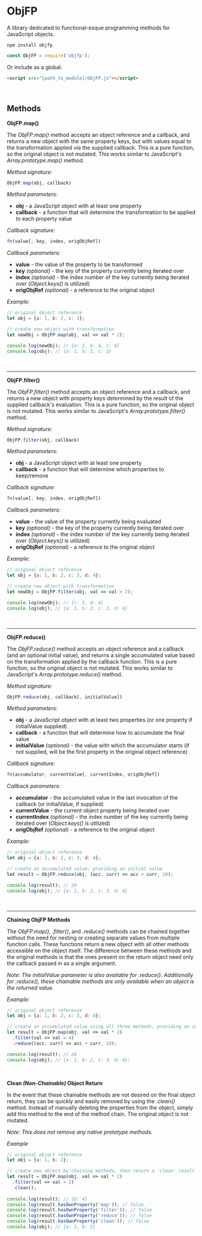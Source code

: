 # ObjFP

A library dedicated to functional-esque programming methods for JavaScript objects.

`npm install objfp`

```javascript
const ObjFP = require('objfp');
```

Or include as a global:

```html
<script src="[path_to_module]/ObjFP.js"></script>
```

&nbsp;

## Methods

**ObjFP.map()**

The *ObjFP.map()* method accepts an object reference and a callback, and returns a new object with the same property keys, but with values equal to the transformation applied via the supplied callback. This is a pure function, so the original object is not mutated. This works similar to JavaScript's *Array.prototype.map()* method. 

*Method signature:*

```javascript
ObjFP.map(obj, callback)
```

*Method parameters:*

* **obj** - a JavaScript object with at least one property
* **callback** - a function that will determine the transformation to be applied to each property value 

*Callback signature:*

```javascript
fn(value[, key, index, origObjRef])
```

*Callback parameters:*

* **value** - the value of the property to be transformed
* **key** *(optional)* - the key of the property currently being iterated over
* **index** *(optional)* - the index number of the key currently being iterated over (*Object.keys()* is utilized)
* **origObjRef** *(optional)* - a reference to the original object

*Example:*

```javascript
// original object reference
let obj = {a: 1, b: 2, c: 3};

// create new object with transformation
let newObj = ObjFP.map(obj, val => val * 2);

console.log(newObj); // {a: 2, b: 4, c: 6}
console.log(obj); // {a: 1, b: 2, c: 3}
```

&nbsp;

---

**ObjFP.filter()**

The *ObjFP.filter()* method accepts an object reference and a callback, and returns a new object with property keys determined by the result of the supplied callback's evaluation. This is a pure function, so the original object is not mutated. This works similar to JavaScript's *Array.prototype.filter()* method. 

*Method signature:*
```javascript
ObjFP.filter(obj, callback)
```

*Method parameters:*

* **obj** - a JavaScript object with at least one property
* **callback** - a function that will determine which properties to keep/remove

*Callback signature:*
```javascript
fn(value[, key, index, origObjRef])
```

*Callback parameters:*

* **value** - the value of the property currently being evaluated
* **key** *(optional)* - the key of the property currently being iterated over 
* **index** *(optional)* - the index number of the key currently being iterated over (*Object.keys()* is utilized)
* **origObjRef** *(optional)* - a reference to the original object

*Example:*

```javascript
// original object reference
let obj = {a: 1, b: 2, c: 3, d: 4};

// create new object with transformation
let newObj = ObjFP.filter(obj, val => val > 2);

console.log(newObj); // {c: 3, d: 4}
console.log(obj); // {a: 1, b: 2, c: 3, d: 4}
```

&nbsp;

---

**ObjFP.reduce()**

The *ObjFP.reduce()* method accepts an object reference and a callback (and an optional initial value), and returns a single accumulated value based on the transformation applied by the callback function. This is a pure function, so the original object is not mutated. This works similar to JavaScript's *Array.prototype.reduce()* method. 

*Method signature:*
```javascript
ObjFP.reduce(obj, callback[, initialValue])
```

*Method parameters:*

* **obj** - a JavaScript object with at least two properties (or one property if initialValue supplied)
* **callback** - a function that will determine how to accumulate the final value
* **initialValue** *(optional)* - the value with which the accumulator starts (if not supplied, will be the first property in the original object reference)

*Callback signature:*
```javascript
fn(accumulator, currentValue[, currentIndex, origObjRef])
```

*Callback parameters:*

* **accumulator** - the accumulated value in the last invocation of the callback (or initialValue, if supplied)
* **currentValue** - the current object property being iterated over
* **currentIndex** *(optional)* - the index number of the key currently being iterated over (*Object.keys()* is utilized)
* **origObjRef** *(optional)* - a reference to the original object

*Example:*

```javascript
// original object reference
let obj = {a: 1, b: 2, c: 3, d: 4};

// create an accumulated value, providing an initial value
let result = ObjFP.reduce(obj, (acc, curr) => acc + curr, 10);

console.log(result); // 20
console.log(obj); // {a: 1, b: 2, c: 3, d: 4}
```

&nbsp;

---

**Chaining ObjFP Methods**

The *ObjFP.map()*, *.filter()*, and *.reduce()* methods can be chained together without the need for nesting or creating separate values from multiple function calls. These functions return a new object with all other methods accessible on the object itself. The difference between these methods and the original methods is that the ones present on the return object need only the callback passed in as a single argument.

*Note: The initialValue parameter is also available for .reduce(). Additionally for .reduce(), these chainable methods are only available when an object is the returned value.*

*Example:*

```javascript
// original object reference
let obj = {a: 1, b: 2, c: 3, d: 4};

// create an accumulated value using all three methods, providing an initial value for the reduce() method
let result = ObjFP.map(obj, val => val * 2)
  .filter(val => val > 4)
  .reduce((acc, curr) => acc + curr, 10);

console.log(result); // 24
console.log(obj); // {a: 1, b: 2, c: 3, d: 4};
```

&nbsp;

**Clean *(Non-Chainable)* Object Return**

In the event that these chainable methods are not desired on the final object return, they can be quickly and easily removed by using the *.clean()* method. Instead of manually deleting the properties from the object, simply add this method to the end of the method chain. The original object is not mutated.

*Note: This does not remove any native prototype methods.*

*Example*

```javascript
// original object reference
let obj = {a: 1, b: 2};

// create new object by chaining methods, then return a 'clean' result
let result = ObjFP.map(obj, val => val * 2)
  .filter(val => val > 2)
  .clean();
                  
console.log(result); // {b: 4}
console.log(result.hasOwnProperty('map')); // false
console.log(result.hasOwnProperty('filter')); // false
console.log(result.hasOwnProperty('reduce')); // false
console.log(result.hasOwnProperty('clean')); // false
console.log(obj); // {a: 1, b: 2}
```

&nbsp;

